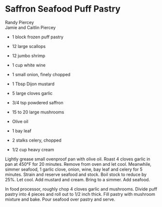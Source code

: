 # Saffron Seafood Puff Pastry

Randy Piercey<br/>
Jamie and Caitlin Piercey

- 1 block frozen puff pastry
- 12 large scallops
- 12 jumbo shrimp
- 1 cup white wine
- 1 small onion, finely chopped
- 1 Tbsp Dijon mustard
- 5 large cloves garlic

- 3/4 tsp powdered saffron
- 15 to 20 large mushrooms
- Olive oil
- 1 bay leaf
- 2 stalks celery, chopped
- 1/2 cup heavy cream

Lightly grease small ovenproof pan with olive oil. Roast 4 cloves garlic in pan at 450°F for 20 minutes. Remove from oven and let cool. Meanwhile, simmer seafood, 1 garlic clove, onion, wine, bay leaf and celery for 5 minutes. Strain and reserve seafood and stock. Boil stock to reduce by 25%. Let cool. Add mustard and cream. Bring to a simmer. Add seafood.

In food processor, roughly chop 4 cloves garlic and mushrooms. Divide puff pastry into 4 pieces and roll out to 1/2 inch thick. Fill pastry with mushroom mixture and bake. Pour seafood over pastry and serve.